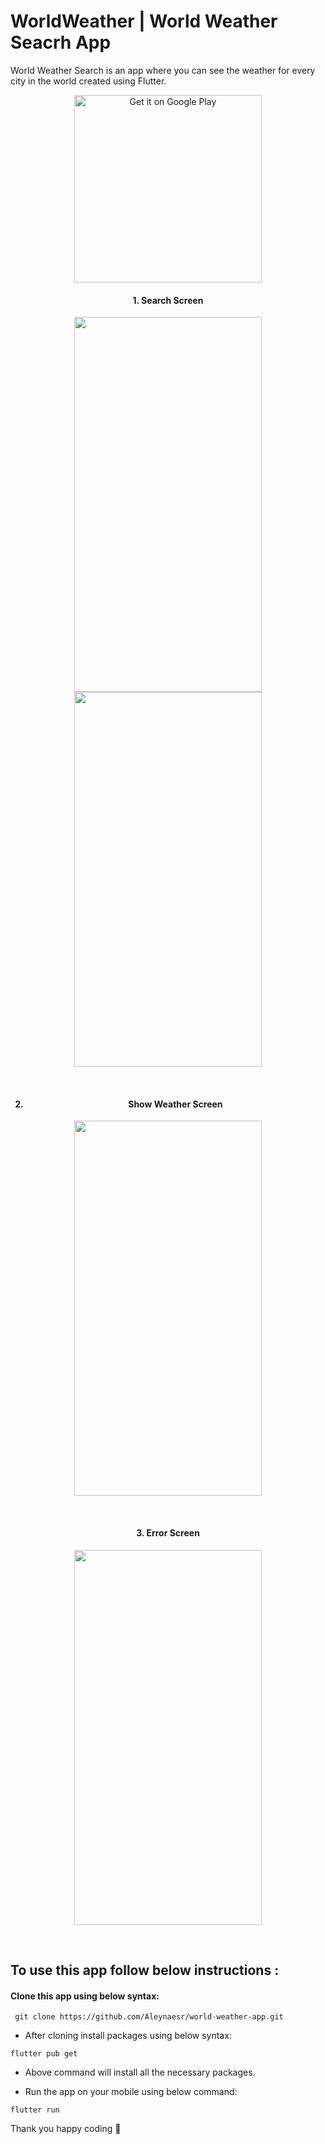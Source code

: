 # WorldWeather | World Weather Seacrh App

World Weather Search is an app where you can see the weather for every city in the world created using Flutter.

<div align="center" dir="auto">
  <a href="https://play.google.com/store/apps/details?id=com.aleynaeser.world_weather_search" rel="nofollow"><img alt="Get it on Google Play" src="https://camo.githubusercontent.com/6b6b38a0aac2088d4cb26221d577a01cb2e53bffaa0a9f0a21f28b30ac0e2405/68747470733a2f2f706c61792e676f6f676c652e636f6d2f696e746c2f656e5f67622f6261646765732f696d616765732f67656e657269632f656e5f62616467655f7765625f67656e657269632e706e67" width="300" data-canonical-src="https://play.google.com/intl/en_gb/badges/images/generic/en_badge_web_generic.png" style="max-width: 100%;"></a>
</div>


<h4 align="center">
1. Search Screen
</h4> 
 
<p align="center">
<img src="https://user-images.githubusercontent.com/45822686/147102231-b8e1ca25-2873-4920-9534-3fca404ada9a.png" width="300" height="600">  
  <img src="https://user-images.githubusercontent.com/45822686/147102270-c3e60f02-e33b-4db4-9798-21c64a8cff07.png" width="300" height="600">  
</p>

 </br>

<h4 align="center">

2. Show Weather Screen
</h4> 


 <p align="center">

<img src="https://user-images.githubusercontent.com/45822686/147102312-f88cd16b-a224-4c40-a051-784b70aabb13.png" width="300" height="600">  
   
</p>
 </br> 

 

<h4 align="center">
3. Error Screen
</h4>
 <p align="center">
 
  <img src="https://user-images.githubusercontent.com/45822686/147102350-f37524f9-4cf0-4763-86c3-8021e164b654.png" width="300" height="600">  
 
 
</p>

 </br>



## To use this app follow below instructions :
#### Clone this app using below syntax:

``` git clone https://github.com/Aleynaesr/world-weather-app.git```

* After cloning install packages using below syntax:

``` flutter pub get ```

* Above command will install all the necessary packages.

* Run the app on your mobile using below command:

``` flutter run ```


Thank you happy coding  🎈
